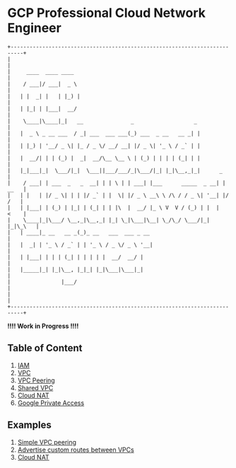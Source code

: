 # GCP Professional Cloud Network Engineer

```text
+--------------------------------------------------------------------------+
|                                                                          |
|     ____  ____ ____                                                      |
|    / ___|/ ___|  _ \                                                     |
|   | |  _| |   | |_) |                                                    |
|   | |_| | |___|  __/                                                     |
|    \____|\____|_|   __               _                   _               |
|   |  _ \ _ __ ___  / _| ___  ___ ___(_) ___  _ __   __ _| |              |
|   | |_) | '__/ _ \| |_ / _ \/ __/ __| |/ _ \| '_ \ / _` | |              |
|   |  __/| | | (_) |  _|  __/\__ \__ \ | (_) | | | | (_| | |              |
|   |_|___|_|  \___/|_|  \___||___/___/_|\___/|_| |_|\__,_|_|      _       |
|    / ___| | ___  _   _  __| | | \ | | ___| |___      _____  _ __| | __   |
|   | |   | |/ _ \| | | |/ _` | |  \| |/ _ \ __\ \ /\ / / _ \| '__| |/ /   |
|   | |___| | (_) | |_| | (_| | | |\  |  __/ |_ \ V  V / (_) | |  |   <    |
|    \____|_|\___/ \__,_|\__,_| |_| \_|\___|\__| \_/\_/ \___/|_|  |_|\_\   |
|   | ____|_ __   __ _(_)_ __   ___  ___ _ __                              |
|   |  _| | '_ \ / _` | | '_ \ / _ \/ _ \ '__|                             |
|   | |___| | | | (_| | | | | |  __/  __/ |                                |
|   |_____|_| |_|\__, |_|_| |_|\___|\___|_|                                |
|                |___/                                                     |
|                                                                          |
+--------------------------------------------------------------------------+
```

**!!!! Work in Progress !!!!**

## Table of Content

1. [IAM](./1_iam.md)
2. [VPC](./2_vpc.md)
3. [VPC Peering](./3_vpc-peering.md)
4. [Shared VPC](./4_shared-vpc.md)
5. [Cloud NAT](./5_cloud-nat.md)
6. [Google Private Access](./6_private-access.md)

## Examples

1. [Simple VPC peering](./examples/vpc-peering-simple/main.tf)
2. [Advertise custom routes between VPCs](./examples/vpc-peering-advertise-custom-route/main.tf)
3. [Cloud NAT](./examples/cloud-nat/main.tf)